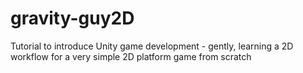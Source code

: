 gravity-guy2D
=============

Tutorial to introduce Unity game development - gently, learning a 2D workflow for a very simple 2D platform game from scratch
